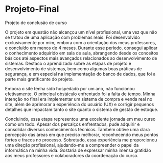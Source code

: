 # Projeto-Final
 Projeto de conclusão de curso

O projeto em questão não alcançou um nível profissional, uma vez que não se tratou de uma aplicação com problemas reais. Foi desenvolvido exclusivamente por mim, embora com a orientação dos meus professores, e concluído em menos de 4 meses. Durante esse período, consegui aplicar o conhecimento adquirido em sala de aula, abrangendo desde os conceitos básicos até aspectos mais avançados relacionados ao desenvolvimento de sistemas. Destaco o aprendizado sobre as etapas de projeto e desenvolvimento de sistemas, bem como algumas boas práticas de segurança, e em especial na implementação do banco de dados, que foi a parte mais gratificante do projeto.

Embora o site tenha sido hospedado por um ano, não funcionou efetivamente. O principal obstáculo enfrentado foi a falta de tempo. Minha intenção no final era implementar um sistema de compra e venda real no site, além de aprimorar a experiência do usuário (UX) e corrigir pequenos detalhes que impactam tanto o site quanto o sistema de gestão de estoque.

Concluindo, essa etapa representou uma excelente jornada em meu curso como um todo. Apesar dos percalços enfrentados, pude adquirir e consolidar diversos conhecimentos técnicos. Também obtive uma clara percepção das áreas em que preciso melhorar, reconhecendo meus pontos fortes e fracos no processo. Sobretudo, essa experiência me proporcionou uma direção profissional, ajudando-me a compreender o papel da informática na minha vida. Gostaria de expressar minha imensa gratidão aos meus professores e colaboradores da coordenação do curso.
